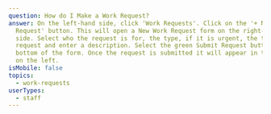 ```yaml
---
question: How do I Make a Work Request?
answer: On the left-hand side, click 'Work Requests'. Click on the '+ New
  Request' button. This will open a New Work Request form on the right-hand
  side. Select who the request is for, the type, if it is urgent, the type of
  request and enter a description. Select the green Submit Request button on the
  bottom of the form. Once the request is submitted it will appear in the menu
  on the left.
isMobile: false
topics:
  - work-requests
userTypes:
  - staff
---
```

